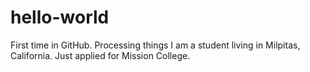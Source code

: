 # hello-world
First time in GitHub. Processing things
I am a student living in Milpitas, California. Just applied for Mission College.
